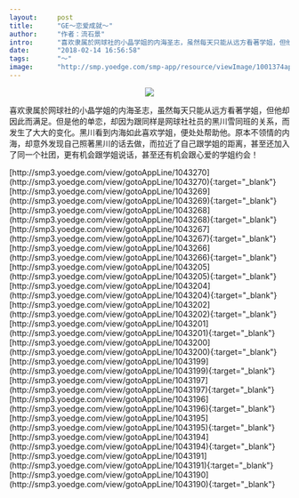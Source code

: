 ```yaml
---
layout:     post
title:      "GE～恋爱成就～"
author:     "作者：流石景"
intro:      "喜欢隶属於网球社的小晶学姐的内海圣志，虽然每天只能从远方看著学姐，但他却因此而满足。但是他的单恋，却因为跟同样是网球社社员的黑川雪同班的关系，而发生了大大的变化。黑川看到内海如此喜欢学姐，便处处帮助他。原本不领情的内海，却意外发现自己照著黑川的话去做，而拉近了自己跟学姐的距离，甚至还加入了同一个社团，更有机会跟学姐说话，甚至还有机会跟心爱的学姐约会！"
date:       "2018-02-14 16:56:58"
tags:       "～"
image:      "http://smp.yoedge.com/smp-app/resource/viewImage/1001374appline.png"
---
```

<div style="text-align: center">
<p><img src="http://smp.yoedge.com/smp-app/resource/viewImage/1001374appline.png"/></p>
</div>
<p class="post-meta">
<span>喜欢隶属於网球社的小晶学姐的内海圣志，虽然每天只能从远方看著学姐，但他却因此而满足。但是他的单恋，却因为跟同样是网球社社员的黑川雪同班的关系，而发生了大大的变化。黑川看到内海如此喜欢学姐，便处处帮助他。原本不领情的内海，却意外发现自己照著黑川的话去做，而拉近了自己跟学姐的距离，甚至还加入了同一个社团，更有机会跟学姐说话，甚至还有机会跟心爱的学姐约会！</span>
</p>
[http://smp3.yoedge.com/view/gotoAppLine/1043270](http://smp3.yoedge.com/view/gotoAppLine/1043270){:target="_blank"}
[http://smp3.yoedge.com/view/gotoAppLine/1043269](http://smp3.yoedge.com/view/gotoAppLine/1043269){:target="_blank"}
[http://smp3.yoedge.com/view/gotoAppLine/1043268](http://smp3.yoedge.com/view/gotoAppLine/1043268){:target="_blank"}
[http://smp3.yoedge.com/view/gotoAppLine/1043267](http://smp3.yoedge.com/view/gotoAppLine/1043267){:target="_blank"}
[http://smp3.yoedge.com/view/gotoAppLine/1043266](http://smp3.yoedge.com/view/gotoAppLine/1043266){:target="_blank"}
[http://smp3.yoedge.com/view/gotoAppLine/1043205](http://smp3.yoedge.com/view/gotoAppLine/1043205){:target="_blank"}
[http://smp3.yoedge.com/view/gotoAppLine/1043204](http://smp3.yoedge.com/view/gotoAppLine/1043204){:target="_blank"}
[http://smp3.yoedge.com/view/gotoAppLine/1043202](http://smp3.yoedge.com/view/gotoAppLine/1043202){:target="_blank"}
[http://smp3.yoedge.com/view/gotoAppLine/1043201](http://smp3.yoedge.com/view/gotoAppLine/1043201){:target="_blank"}
[http://smp3.yoedge.com/view/gotoAppLine/1043200](http://smp3.yoedge.com/view/gotoAppLine/1043200){:target="_blank"}
[http://smp3.yoedge.com/view/gotoAppLine/1043199](http://smp3.yoedge.com/view/gotoAppLine/1043199){:target="_blank"}
[http://smp3.yoedge.com/view/gotoAppLine/1043197](http://smp3.yoedge.com/view/gotoAppLine/1043197){:target="_blank"}
[http://smp3.yoedge.com/view/gotoAppLine/1043196](http://smp3.yoedge.com/view/gotoAppLine/1043196){:target="_blank"}
[http://smp3.yoedge.com/view/gotoAppLine/1043195](http://smp3.yoedge.com/view/gotoAppLine/1043195){:target="_blank"}
[http://smp3.yoedge.com/view/gotoAppLine/1043194](http://smp3.yoedge.com/view/gotoAppLine/1043194){:target="_blank"}
[http://smp3.yoedge.com/view/gotoAppLine/1043191](http://smp3.yoedge.com/view/gotoAppLine/1043191){:target="_blank"}
[http://smp3.yoedge.com/view/gotoAppLine/1043190](http://smp3.yoedge.com/view/gotoAppLine/1043190){:target="_blank"}


